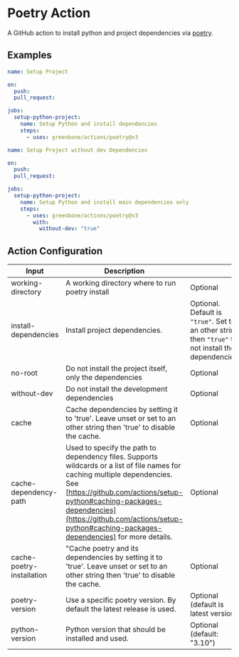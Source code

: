 # Poetry Action

A GitHub action to install python and project dependencies via [poetry](https://python-poetry.org/).

## Examples

```yaml
name: Setup Project

on:
  push:
  pull_request:

jobs:
  setup-python-project:
    name: Setup Python and install dependencies
    steps:
      - uses: greenbone/actions/poetry@v3
```

```yaml
name: Setup Project without dev Dependencies

on:
  push:
  pull_request:

jobs:
  setup-python-project:
    name: Setup Python and install main dependencies only
    steps:
      - uses: greenbone/actions/poetry@v3
        with:
          without-dev: "true"
```
## Action Configuration

| Input | Description | |
|-------|-------------|-|
| working-directory | A working directory where to run poetry install | Optional |
| install-dependencies | Install project dependencies. | Optional. Default is `"true"`. Set to an other string then `"true"` to not install the dependencies. |
| no-root | Do not install the project itself, only the dependencies | Optional |
| without-dev | Do not install the development dependencies | Optional |
| cache | Cache dependencies by setting it to 'true'. Leave unset or set to an other string then 'true' to disable the cache. | Optional |
| cache-dependency-path | Used to specify the path to dependency files. Supports wildcards or a list of file names for caching multiple dependencies. See [https://github.com/actions/setup-python#caching-packages-dependencies](https://github.com/actions/setup-python#caching-packages-dependencies) for more details. | Optional |
| cache-poetry-installation | "Cache poetry and its dependencies by setting it to 'true'. Leave unset or set to an other string then 'true' to disable the cache. | Optional |
| poetry-version | Use a specific poetry version. By default the latest release is used. | Optional (default is latest version) |
| python-version | Python version that should be installed and used. | Optional (default: "3.10") |
